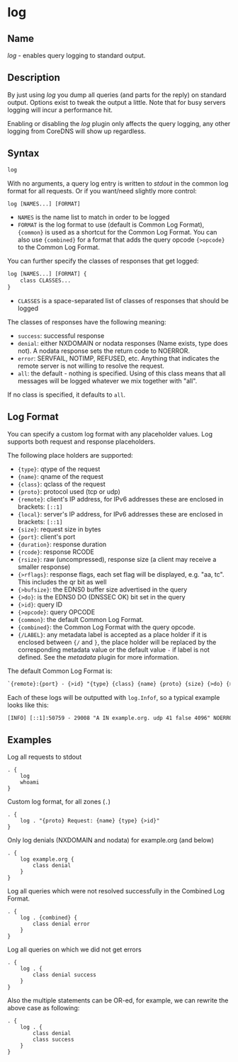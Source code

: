 # log

## Name

*log* - enables query logging to standard output.

## Description

By just using *log* you dump all queries (and parts for the reply) on standard output. Options exist
to tweak the output a little. Note that for busy servers logging will incur a performance hit.

Enabling or disabling the *log* plugin only affects the query logging, any other logging from
CoreDNS will show up regardless.

## Syntax

~~~ txt
log
~~~

With no arguments, a query log entry is written to *stdout* in the common log format for all requests.
Or if you want/need slightly more control:

~~~ txt
log [NAMES...] [FORMAT]
~~~

* `NAMES` is the name list to match in order to be logged
* `FORMAT` is the log format to use (default is Common Log Format), `{common}` is used as a shortcut
  for the Common Log Format. You can also use `{combined}` for a format that adds the query opcode
  `{>opcode}` to the Common Log Format.

You can further specify the classes of responses that get logged:

~~~ txt
log [NAMES...] [FORMAT] {
    class CLASSES...
}
~~~

* `CLASSES` is a space-separated list of classes of responses that should be logged

The classes of responses have the following meaning:

* `success`: successful response
* `denial`: either NXDOMAIN or nodata responses (Name exists, type does not). A nodata response
   sets the return code to NOERROR.
* `error`: SERVFAIL, NOTIMP, REFUSED, etc. Anything that indicates the remote server is not willing to
  resolve the request.
* `all`: the default - nothing is specified. Using of this class means that all messages will be
  logged whatever we mix together with "all".

If no class is specified, it defaults to `all`.

## Log Format

You can specify a custom log format with any placeholder values. Log supports both request and
response placeholders.

The following place holders are supported:

* `{type}`: qtype of the request
* `{name}`: qname of the request
* `{class}`: qclass of the request
* `{proto}`: protocol used (tcp or udp)
* `{remote}`: client's IP address, for IPv6 addresses these are enclosed in brackets: `[::1]`
* `{local}`: server's IP address, for IPv6 addresses these are enclosed in brackets: `[::1]`
* `{size}`: request size in bytes
* `{port}`: client's port
* `{duration}`: response duration
* `{rcode}`: response RCODE
* `{rsize}`: raw (uncompressed), response size (a client may receive a smaller response)
* `{>rflags}`: response flags, each set flag will be displayed, e.g. "aa, tc". This includes the qr
  bit as well
* `{>bufsize}`: the EDNS0 buffer size advertised in the query
* `{>do}`: is the EDNS0 DO (DNSSEC OK) bit set in the query
* `{>id}`: query ID
* `{>opcode}`: query OPCODE
* `{common}`: the default Common Log Format.
* `{combined}`: the Common Log Format with the query opcode.
* `{/LABEL}`: any metadata label is accepted as a place holder if it is enclosed between `{/` and
  `}`, the place holder will be replaced by the corresponding metadata value or the default value
  `-` if label is not defined. See the *metadata* plugin for more information.

The default Common Log Format is:

~~~ txt
`{remote}:{port} - {>id} "{type} {class} {name} {proto} {size} {>do} {>bufsize}" {rcode} {>rflags} {rsize} {duration}`
~~~

Each of these logs will be outputted with `log.Infof`, so a typical example looks like this:

~~~ txt
[INFO] [::1]:50759 - 29008 "A IN example.org. udp 41 false 4096" NOERROR qr,rd,ra,ad 68 0.037990251s
~~~~

## Examples

Log all requests to stdout

~~~ corefile
. {
    log
    whoami
}
~~~

Custom log format, for all zones (`.`)

~~~ corefile
. {
    log . "{proto} Request: {name} {type} {>id}"
}
~~~

Only log denials (NXDOMAIN and nodata) for example.org (and below)

~~~ corefile
. {
    log example.org {
        class denial
    }
}
~~~

Log all queries which were not resolved successfully in the Combined Log Format.

~~~ corefile
. {
    log . {combined} {
        class denial error
    }
}
~~~

Log all queries on which we did not get errors

~~~ corefile
. {
    log . {
        class denial success
    }
}
~~~

Also the multiple statements can be OR-ed, for example, we can rewrite the above case as following:

~~~ corefile
. {
    log . {
        class denial
        class success
    }
}
~~~
